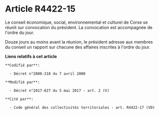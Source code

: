 # Article R4422-15

Le     conseil économique, social, environnemental et culturel de Corse se réunit sur convocation du président. La
convocation est accompagnée de l'ordre du jour. 

Douze jours au moins avant la réunion, le président adresse aux membres du conseil un rapport sur chacune des affaires
inscrites à l'ordre du jour.

**Liens relatifs à cet article**

	**Codifié par**:

	  - Décret n°2000-318 du 7 avril 2000

	**Modifié par**:

	  - Décret n°2017-827 du 5 mai 2017 - art. 2 (V)

	**Cité par**:

	  - Code général des collectivités territoriales - art. R4422-17 (VD)
